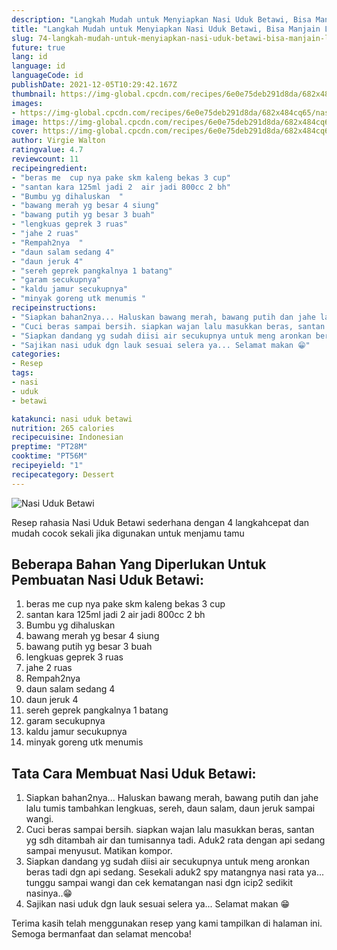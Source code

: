 ```yaml
---
description: "Langkah Mudah untuk Menyiapkan Nasi Uduk Betawi, Bisa Manjain Lidah"
title: "Langkah Mudah untuk Menyiapkan Nasi Uduk Betawi, Bisa Manjain Lidah"
slug: 74-langkah-mudah-untuk-menyiapkan-nasi-uduk-betawi-bisa-manjain-lidah
future: true
lang: id
language: id
languageCode: id
publishDate: 2021-12-05T10:29:42.167Z 
thumbnail: https://img-global.cpcdn.com/recipes/6e0e75deb291d8da/682x484cq65/nasi-uduk-betawi-foto-resep-utama.png
images:
- https://img-global.cpcdn.com/recipes/6e0e75deb291d8da/682x484cq65/nasi-uduk-betawi-foto-resep-utama.png
image: https://img-global.cpcdn.com/recipes/6e0e75deb291d8da/682x484cq65/nasi-uduk-betawi-foto-resep-utama.png
cover: https://img-global.cpcdn.com/recipes/6e0e75deb291d8da/682x484cq65/nasi-uduk-betawi-foto-resep-utama.png
author: Virgie Walton
ratingvalue: 4.7
reviewcount: 11
recipeingredient:
- "beras me  cup nya pake skm kaleng bekas 3 cup"
- "santan kara 125ml jadi 2  air jadi 800cc 2 bh"
- "Bumbu yg dihaluskan  "
- "bawang merah yg besar 4 siung"
- "bawang putih yg besar 3 buah"
- "lengkuas geprek 3 ruas"
- "jahe 2 ruas"
- "Rempah2nya  "
- "daun salam sedang 4"
- "daun jeruk 4"
- "sereh geprek pangkalnya 1 batang"
- "garam secukupnya"
- "kaldu jamur secukupnya"
- "minyak goreng utk menumis "
recipeinstructions:
- "Siapkan bahan2nya... Haluskan bawang merah, bawang putih dan jahe lalu tumis tambahkan lengkuas, sereh, daun salam, daun jeruk sampai wangi."
- "Cuci beras sampai bersih. siapkan wajan lalu masukkan beras, santan yg sdh ditambah air dan tumisannya tadi. Aduk2 rata dengan api sedang sampai menyusut. Matikan kompor."
- "Siapkan dandang yg sudah diisi air secukupnya untuk meng aronkan beras tadi dgn api sedang. Sesekali aduk2 spy matangnya nasi rata ya... tunggu sampai wangi dan cek kematangan nasi dgn icip2 sedikit nasinya..😁"
- "Sajikan nasi uduk dgn lauk sesuai selera ya... Selamat makan 😁"
categories:
- Resep
tags:
- nasi
- uduk
- betawi

katakunci: nasi uduk betawi 
nutrition: 265 calories
recipecuisine: Indonesian
preptime: "PT28M"
cooktime: "PT56M"
recipeyield: "1"
recipecategory: Dessert
---
```



![Nasi Uduk Betawi](https://img-global.cpcdn.com/recipes/6e0e75deb291d8da/682x484cq65/nasi-uduk-betawi-foto-resep-utama.png)

Resep rahasia Nasi Uduk Betawi  sederhana dengan 4 langkahcepat dan mudah cocok sekali jika digunakan untuk menjamu tamu

<!--inarticleads1-->

## Beberapa Bahan Yang Diperlukan Untuk Pembuatan Nasi Uduk Betawi:

1. beras me  cup nya pake skm kaleng bekas 3 cup
1. santan kara 125ml jadi 2  air jadi 800cc 2 bh
1. Bumbu yg dihaluskan  
1. bawang merah yg besar 4 siung
1. bawang putih yg besar 3 buah
1. lengkuas geprek 3 ruas
1. jahe 2 ruas
1. Rempah2nya  
1. daun salam sedang 4
1. daun jeruk 4
1. sereh geprek pangkalnya 1 batang
1. garam secukupnya
1. kaldu jamur secukupnya
1. minyak goreng utk menumis 



<!--inarticleads2-->

## Tata Cara Membuat Nasi Uduk Betawi:

1. Siapkan bahan2nya... Haluskan bawang merah, bawang putih dan jahe lalu tumis tambahkan lengkuas, sereh, daun salam, daun jeruk sampai wangi.
1. Cuci beras sampai bersih. siapkan wajan lalu masukkan beras, santan yg sdh ditambah air dan tumisannya tadi. Aduk2 rata dengan api sedang sampai menyusut. Matikan kompor.
1. Siapkan dandang yg sudah diisi air secukupnya untuk meng aronkan beras tadi dgn api sedang. Sesekali aduk2 spy matangnya nasi rata ya... tunggu sampai wangi dan cek kematangan nasi dgn icip2 sedikit nasinya..😁
1. Sajikan nasi uduk dgn lauk sesuai selera ya... Selamat makan 😁




Terima kasih telah menggunakan resep yang kami tampilkan di halaman ini. Semoga bermanfaat dan selamat mencoba!
